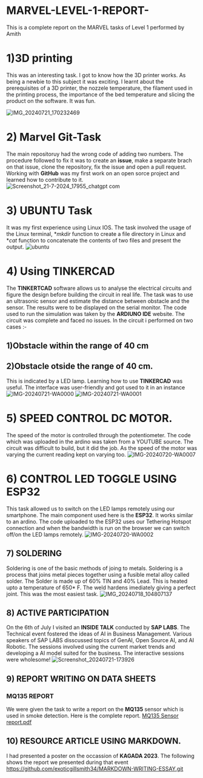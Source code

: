 # MARVEL-LEVEL-1-REPORT-

This is a complete report on the MARVEL tasks of Level 1 performed by Amith

# 1)3D printing 
This was an interesting task. I got to know how the 3D printer works. As being a newbie to this subject it was exciting.
I learnt about the prerequisites of a 3D printer, the nozzele temperature, the filament used in the printing process, the importance of the bed temperature and slicing the product
on the software. It was fun.

![IMG_20240721_170232469](https://github.com/user-attachments/assets/402dfde2-124a-4995-ac94-ec912db73aa7)

# 2) Marvel Git-Task
The main repositoruy had the wrong code of adding two numbers. The procedure followed to fix it was to create an **issue**, make a separate brach on that issue, clone the repository,
fix the issue and open a pull request. Working with **GitHub** was my first work on an open sorce project and learned how to contribute to it.
![Screenshot_21-7-2024_17955_chatgpt com](https://github.com/user-attachments/assets/cffb81f9-26a7-4a1c-ad1c-f487c2a1f637)

# 3) UBUNTU Task
It was my first experience using Linux IOS. The task involved the usage of the Linux terminal, **mkdir* function to create a file directory in Linux and **cat* function to concatenate 
the contents of two files and present the output. 
![ubuntu](https://github.com/user-attachments/assets/cfc61a19-f564-4ec4-af54-8cec5dcf1ae6)

# 4) Using TINKERCAD
The **TINKERTCAD** software allows us to analyse the electrical circuits and figure the design before building the circuit in real life. The task was to use an ultrasonic sensor and 
estimate the distance between obstacle and the sensor. The results were to be displayed on the serial monitor. The code used to run the simulation was taken by the **ARDIUNO IDE**
website. The circuit was complete and faced no issues. In the circuit i performed on two cases :-
## 1)Obstacle within the range of 40 cm
## 2)Obstacle otside the range of 40 cm.
This is indicated by a LED lamp.
Learning how to use **TINKERCAD** was useful. The interface was user-friendly and got used to it in an instance
![IMG-20240721-WA0000](https://github.com/user-attachments/assets/345c28b8-f863-429e-b0d5-d7160b4462e1)
![IMG-20240721-WA0001](https://github.com/user-attachments/assets/2a9d73fd-5fd1-4252-b227-d32e034c7cc3)

# 5) SPEED CONTROL DC MOTOR.
The speed of the motor is controlled through the potentiometer. The code which was uploaded in the ardino was taken from a YOUTUBE source. The circuit was difficult to build,
but it did the job. As the speed of the motor was varying the current reading kept on varying too.
![IMG-20240720-WA0007](https://github.com/user-attachments/assets/655e9853-d954-4b25-b115-100d56e928da)

# 6) CONTROL LED TOGGLE USING ESP32
This task allowed us to switch on the LED lamps remotely using our smartphone. The main component used here is the **ESP32**. It works similar to an ardino. The code uploaded
to the ESP32 uses our Tethering Hotspot connection and when the bandwidth is run on the browser we can switch off/on the LED lamps remotely.
![IMG-20240720-WA0002](https://github.com/user-attachments/assets/4c9944e6-3e18-4773-8014-7a12c99b149b)

## 7) SOLDERING 
Soldering is one of the basic methods of joing to metals. Soldering is a process that joins metal pieces together using a fusible metal alloy called solder. The Solder is made
up of 60% TIN and 40% Lead. This is heated upto a temperature of 650* F. The weld hardens imediately giving a perfect joint. This was the most easiest task.
![IMG_20240718_104807137](https://github.com/user-attachments/assets/97dc74c5-ba54-48ad-aff8-3ce8255f3e84)

## 8) ACTIVE PARTICIPATION
On the 6th of July I visited an **INSIDE TALK** conducted by **SAP LABS**. The Technical event fostered the ideas of AI in Business Management. Various speakers of SAP LABS 
disscussed topics of GenAI, Open Source AI, and AI Robotic. The sessions involved using the current market trends and developing a AI model suited for the business. The 
interactive sessions were wholesome!
![Screenshot_20240721-173926](https://github.com/user-attachments/assets/4a8aed6d-375b-418b-ad01-428a4408e5ca)


## 9) REPORT WRITING ON DATA SHEETS
### MQ135 REPORT
We were given the task to write a report on the **MQ135** sensor which is used in smoke detection. Here is the complete report.
[MQ135 Sensor report.pdf](https://github.com/user-attachments/files/16324399/MQ135.Sensor.report.pdf)

## 10) RESOURCE ARTICLE USING MARKDOWN.
I had presented a poster on the occassion of **KAGADA 2023**. The following shows the report we presented during that event
https://github.com/exoticgillsmith34/MARKDOWN-WRITING-ESSAY.git 
